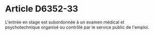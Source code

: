 # Article D6352-33

  
L'entrée en stage est subordonnée à un examen médical et psychotechnique organisé ou contrôlé par le service public de l'emploi.